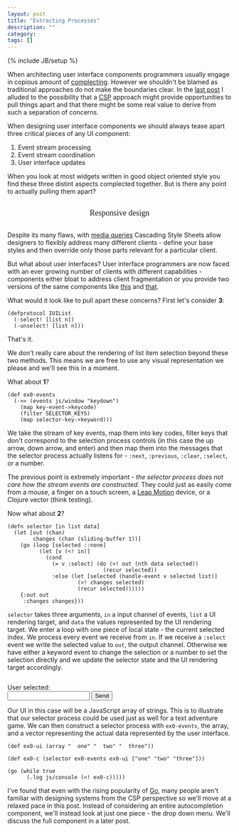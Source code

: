 ```yaml
---
layout: post
title: "Extracting Processes"
description: ""
category: 
tags: []
---
```

{% include JB/setup %}

<style>
  #post ol {
    position: relative;
    left: 200px;
    font-size: 18px;
    line-height: 1.5em;
    margin: 30px 0 30px 0;
  }
  #resp {
    font-size: 18px;
    text-align: center;
    font-family: Georgia;
    margin: 30px 0;
  }
  .example {
  }
</style>

When architecting user interface components programmers usually engage
in copious amount of
[complecting](http://www.infoq.com/presentations/Simple-Made-Easy). However
we shouldn't be blamed as traditional approaches do not make
the boundaries clear. In the
[last post](http://swannodette.github.io/2013/07/12/communicating-sequential-processes/)
I alluded to the possibility that a [CSP](http://en.wikipedia.org/wiki/CSP) approach might provide
opportunities to pull things apart and that there might be some real value
to derive from such a separation of concerns.

When designing user interface components we should always tease apart
three critical pieces of any UI component:

  1. Event stream processing
  2. Event stream coordination
  3. User interface updates

When you look at most widgets written in good object oriented style
you find these three distint aspects complected together. But is there
any point to actually pulling them apart?

<div id="resp">
    Responsive design
</div>

Despite its many flaws, with
[media queries](http://www.w3.org/TR/css3-mediaqueries/) Cascading
Style Sheets allow designers to flexibly address many different
clients - define your base styles and then override only
those parts relevant for a particular client.

But what about user interfaces? User interface programmers are now
faced with an ever growing number of clients with different
capabilities - components either bloat to address client fragmentation
or you provide two versions of the same components like
[this](http://jqueryui.com) and [that](http://jquerymobile.com).

What would it look like to pull apart these concerns? First let's
consider **3**:

```
(defprotocol IUIList
  (-select! [list n])
  (-unselect! [list n]))
```

That's it.

We don't really care about the rendering of list item selection beyond
these two methods. This means we are free to use any visual
representation we please and we'll see this in a moment.

What about **1**?

```
(def ex0-events
  (->> (events js/window "keydown")
    (map key-event->keycode)
    (filter SELECTOR_KEYS)
    (map selector-key->keyword)))
```

We take the stream of key events, map them into key codes, filter keys
that don't correspond to the selection process controls (in this case
the up arrow, down arrow, and enter) and then map them into the
messages that the selector process actually listens for - `:next`,
`:previous`, `:clear`, `:select`, or a number.

The previous point is extremely important - *the selector process does
not care how the stream events are constructed*. They could just as
easily come from a mouse, a finger on a touch screen, a [Leap
Motion](https://www.leapmotion.com/) device, or a Clojure vector
(think testing).

Now what about **2**?

```
(defn selector [in list data]
  (let [out (chan)
        changes (chan (sliding-buffer 1))]
    (go (loop [selected ::none]
          (let [v (<! in)]
            (cond
              (= v :select) (do (>! out (nth data selected))
                              (recur selected))
              :else (let [selected (handle-event v selected list)]
                      (>! changes selected)
                      (recur selected))))))
    {:out out
     :changes changes}))
```

`selector` takes three arguments, `in` a input channel of events,
`list` a UI rendering target, and `data` the values represented by the
UI rendering target. We enter a loop with one piece of local state -
the current selected index. We process every event we receive from
`in`. If we receive a `:select` event we write the selected value to
`out`, the output channel. Otherwise we have either a keyword event to
change the selection or a number to set the selection directly and we
update the selector state and the UI rendering target accordingly.

<div id="ex0" class="example">
   <pre id="ui"></pre>
   <div>
       User selected: <span id="selected"></span>
   </div>
   <div>
       <input id="csv"></input>
       <button>Send</button>
   </div>
</div>

Our UI in this case will be a JavaScript array of strings. This is to
illustrate that our selector process could be used just as well for a
text adventure game. We can then construct a selector process with
`ex0-events`, the array, and a vector representing the actual data
represented by the user interface.

```
(def ex0-ui (array "  one" "  two" "  three"))

(def ex0-c (selector ex0-events ex0-ui ["one" "two" "three"]))

(go (while true
      (.log js/console (<! ex0-c)))))
```

I've found that even with the rising popularity of
[Go](http://golang.org), many people aren't familiar with designing
systems from the CSP perspective so we'll move at a relaxed pace
in this post. Instead of considering an entire autocompletion
component, we'll instead look at just one piece - the drop down
menu. We'll discuss the full component in a later post.
